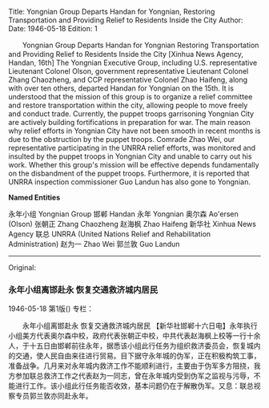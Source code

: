Title: Yongnian Group Departs Handan for Yongnian, Restoring Transportation and Providing Relief to Residents Inside the City
Author:
Date: 1946-05-18
Edition: 1

　　Yongnian Group Departs Handan for Yongnian
    Restoring Transportation and Providing Relief to Residents Inside the City
    [Xinhua News Agency, Handan, 16th] The Yongnian Executive Group, including U.S. representative Lieutenant Colonel Olson, government representative Lieutenant Colonel Zhang Chaozheng, and CCP representative Colonel Zhao Haifeng, along with over ten others, departed Handan for Yongnian on the 15th. It is understood that the mission of this group is to organize a relief committee and restore transportation within the city, allowing people to move freely and conduct trade. Currently, the puppet troops garrisoning Yongnian City are actively building fortifications in preparation for war. The main reason why relief efforts in Yongnian City have not been smooth in recent months is due to the obstruction by the puppet troops. Comrade Zhao Wei, our representative participating in the UNRRA relief efforts, was monitored and insulted by the puppet troops in Yongnian City and unable to carry out his work. Whether this group's mission will be effective depends fundamentally on the disbandment of the puppet troops. Furthermore, it is reported that UNRRA inspection commissioner Guo Landun has also gone to Yongnian.



**Named Entities**


永年小组  Yongnian Group
邯郸  Handan
永年  Yongnian
奥尔森  Ao'ersen (Olson)
张朝正  Zhang Chaozheng
赵海枫  Zhao Haifeng
新华社  Xinhua News Agency
联总  UNRRA (United Nations Relief and Rehabilitation Administration)
赵为一  Zhao Wei
郭兰敦  Guo Landun



<hr /> 

Original: 


### 永年小组离邯赴永  恢复交通救济城内居民

1946-05-18
第1版()
专栏：

　　永年小组离邯赴永
    恢复交通救济城内居民
    【新华社邯郸十六日电】永年执行小组美方代表奥尔森中校，政府代表张朝正中校，中共代表赵海枫上校等一行十余人，于十五日由邯郸前往永年，据悉该小组此行任务为组织救济委员会，恢复城内的交通，使人民自由来往进行贸易。目下据守永年城的伪军，正在积极构筑工事，准备战争。几月来对永年城内救济工作不能顺利进行，主要由于伪军多方阻挠，我方参加联总救济工作之代表赵为一同志，曾在永年城内受到伪军之监视与污辱，不能进行工作。该小组此行任务能否收效，基本问题仍在于解散伪军。又息：联总视察专员郭兰敦亦同赴永年。
